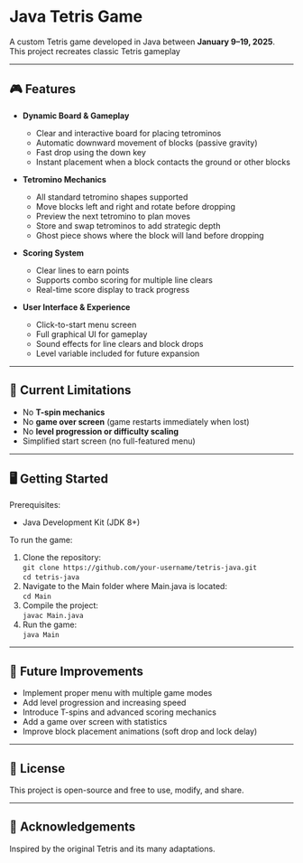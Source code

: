 # Java Tetris Game

A custom Tetris game developed in Java between **January 9–19, 2025**.  
This project recreates classic Tetris gameplay

---

## 🎮 Features

- **Dynamic Board & Gameplay**
  - Clear and interactive board for placing tetrominos
  - Automatic downward movement of blocks (passive gravity)
  - Fast drop using the down key
  - Instant placement when a block contacts the ground or other blocks

- **Tetromino Mechanics**
  - All standard tetromino shapes supported
  - Move blocks left and right and rotate before dropping
  - Preview the next tetromino to plan moves
  - Store and swap tetrominos to add strategic depth
  - Ghost piece shows where the block will land before dropping

- **Scoring System**
  - Clear lines to earn points
  - Supports combo scoring for multiple line clears
  - Real-time score display to track progress

- **User Interface & Experience**
  - Click-to-start menu screen
  - Full graphical UI for gameplay
  - Sound effects for line clears and block drops
  - Level variable included for future expansion

---

## 🚫 Current Limitations

- No **T-spin mechanics**
- No **game over screen** (game restarts immediately when lost)
- No **level progression or difficulty scaling**
- Simplified start screen (no full-featured menu)

---

## 🖥️ Getting Started

Prerequisites:
- Java Development Kit (JDK 8+)

To run the game:
1. Clone the repository:  
   `git clone https://github.com/your-username/tetris-java.git`  
   `cd tetris-java`
2. Navigate to the Main folder where Main.java is located:  
   `cd Main`
3. Compile the project:  
   `javac Main.java`
4. Run the game:  
   `java Main`

---

## 🔮 Future Improvements

- Implement proper menu with multiple game modes
- Add level progression and increasing speed
- Introduce T-spins and advanced scoring mechanics
- Add a game over screen with statistics
- Improve block placement animations (soft drop and lock delay)

---

## 📜 License

This project is open-source and free to use, modify, and share.

---

## 🙌 Acknowledgements

Inspired by the original Tetris and its many adaptations.
